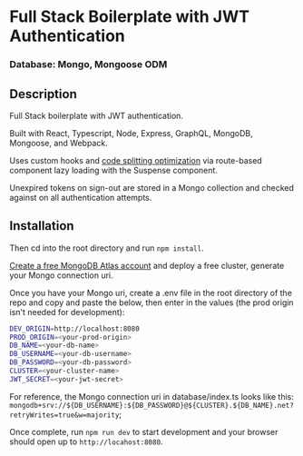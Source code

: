 # Full Stack Boilerplate with JWT Authentication

### Database: Mongo, Mongoose ODM

## Description

Full Stack boilerplate with JWT authentication.

Built with React, Typescript, Node, Express, GraphQL, MongoDB, Mongoose, and Webpack.

Uses custom hooks and [code splitting optimization](https://reactjs.org/docs/code-splitting.html) via route-based component lazy loading with the Suspense component.

Unexpired tokens on sign-out are stored in a Mongo collection and checked against on all authentication attempts.


## Installation

Then cd into the root directory and run `npm install`.

[Create a free MongoDB Atlas account](https://www.mongodb.com/docs/atlas/tutorial/deploy-free-tier-cluster/) and deploy a free cluster, generate your Mongo connection uri.

Once you have your Mongo uri, create a .env file in the root directory of the repo and copy and paste the below, then enter in the values (the prod origin isn't needed for development):

```bash
DEV_ORIGIN=http://localhost:8080
PROD_ORIGIN=<your-prod-origin>
DB_NAME=<your-db-name>
DB_USERNAME=<your-db-username>
DB_PASSWORD=<your-db-password>
CLUSTER=<your-cluster-name>
JWT_SECRET=<your-jwt-secret>
```

For reference, the Mongo connection uri in database/index.ts looks like this:
`mongodb+srv://${DB_USERNAME}:${DB_PASSWORD}@${CLUSTER}.${DB_NAME}.net?retryWrites=true&w=majority`;

Once complete, run `npm run dev` to start development and your browser should open up to `http://locahost:8080`.

